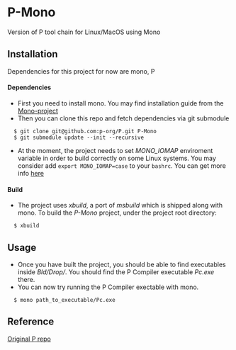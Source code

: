 # P-Mono
Version of P tool chain for Linux/MacOS using Mono

## Installation
Dependencies for this project for now are mono, P
#### Dependencies
  - First you need to install mono. You may find installation guide from the [Mono-project]( http://www.mono-project.com/docs/getting-started/install/, "Mono Project")
  - Then you can clone this repo and fetch dependencies via git submodule 
```{r, engine='bash', count_lines}
  $ git clone git@github.com:p-org/P.git P-Mono
  $ git submodule update --init --recursive
```
  - At the moment, the project needs to set *MONO_IOMAP* enviroment variable in order to build correctly on some Linux systems. You may consider add `export MONO_IOMAP=case` to your `bashrc`. You can get more info [here](http://www.mono-project.com/archived/porting_msbuild_projects_to_xbuild/)

#### Build
  - The project uses *xbuild*, a port of *msbuild* which is shipped along with mono. To build the *P-Mono* project, under the project root directory:
```{r, engine='bash', count_lines}
  $ xbuild
```

## Usage
  - Once you have built the project, you should be able to find executables inside *Bld/Drop/*. You should find the P Compiler executable *Pc.exe* there. 
  - You can now try running the P Compiler exectable with mono.
```{r, engine='bash', count_lines}
  $ mono path_to_executable/Pc.exe
```

## Reference

[Original P repo](github.com/p-org/P "P Github Page")
